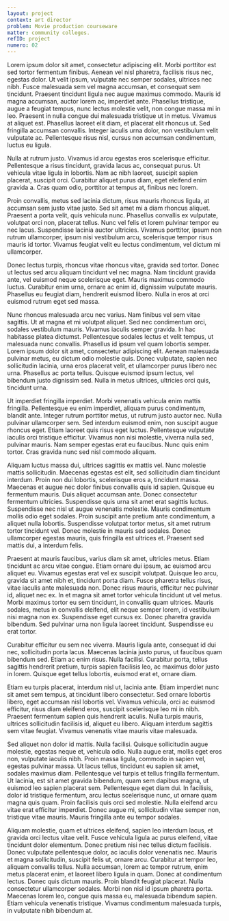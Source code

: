 ```yaml
---
layout: project
context: art director
problem: Movie production courseware
matter: community colleges.
refID: project
numero: 02
---
```


Lorem ipsum dolor sit amet, consectetur adipiscing elit. Morbi porttitor est sed tortor fermentum finibus. Aenean vel nisl pharetra, facilisis risus nec, egestas dolor. Ut velit ipsum, vulputate nec semper sodales, ultrices nec nibh. Fusce malesuada sem vel magna accumsan, et consequat sem tincidunt. Praesent tincidunt ligula nec augue maximus commodo. Mauris id magna accumsan, auctor lorem ac, imperdiet ante. Phasellus tristique, augue a feugiat tempus, nunc lectus molestie velit, non congue massa mi in leo. Praesent in nulla congue dui malesuada tristique ut in metus. Vivamus at aliquet est. Phasellus laoreet elit diam, et placerat elit rhoncus ut. Sed fringilla accumsan convallis. Integer iaculis urna dolor, non vestibulum velit vulputate ac. Pellentesque risus nisl, cursus non accumsan condimentum, luctus eu ligula.

Nulla at rutrum justo. Vivamus id arcu egestas eros scelerisque efficitur. Pellentesque a risus tincidunt, gravida lacus ac, consequat purus. Ut vehicula vitae ligula in lobortis. Nam ac nibh laoreet, suscipit sapien placerat, suscipit orci. Curabitur aliquet purus diam, eget eleifend enim gravida a. Cras quam odio, porttitor at tempus at, finibus nec lorem.

Proin convallis, metus sed lacinia dictum, risus mauris rhoncus ligula, at accumsan sem justo vitae justo. Sed sit amet mi a diam rhoncus aliquet. Praesent a porta velit, quis vehicula nunc. Phasellus convallis ex vulputate, volutpat orci non, placerat tellus. Nunc vel felis et lorem pulvinar tempor eu nec lacus. Suspendisse lacinia auctor ultricies. Vivamus porttitor, ipsum non rutrum ullamcorper, ipsum nisi vestibulum arcu, scelerisque tempor risus mauris id tortor. Vivamus feugiat velit eu lectus condimentum, vel dictum mi ullamcorper.

Donec lectus turpis, rhoncus vitae rhoncus vitae, gravida sed tortor. Donec ut lectus sed arcu aliquam tincidunt vel nec magna. Nam tincidunt gravida ante, vel euismod neque scelerisque eget. Mauris maximus commodo luctus. Curabitur enim urna, ornare ac enim id, dignissim vulputate mauris. Phasellus eu feugiat diam, hendrerit euismod libero. Nulla in eros at orci euismod rutrum eget sed massa.

Nunc rhoncus malesuada arcu nec varius. Nam finibus vel sem vitae sagittis. Ut at magna et mi volutpat aliquet. Sed nec condimentum orci, sodales vestibulum mauris. Vivamus iaculis semper gravida. In hac habitasse platea dictumst. Pellentesque sodales lectus et velit tempus, ut malesuada nunc convallis. Phasellus id ipsum vel quam lobortis semper. Lorem ipsum dolor sit amet, consectetur adipiscing elit. Aenean malesuada pulvinar metus, eu dictum odio molestie quis. Donec vulputate, sapien nec sollicitudin lacinia, urna eros placerat velit, et ullamcorper purus libero nec urna. Phasellus ac porta tellus. Quisque euismod ipsum lectus, vel bibendum justo dignissim sed. Nulla in metus ultrices, ultricies orci quis, tincidunt urna.

Ut imperdiet fringilla imperdiet. Morbi venenatis vehicula enim mattis fringilla. Pellentesque eu enim imperdiet, aliquam purus condimentum, blandit ante. Integer rutrum porttitor metus, ut rutrum justo auctor nec. Nulla pulvinar ullamcorper sem. Sed interdum euismod enim, non suscipit augue rhoncus eget. Etiam laoreet quis risus eget luctus. Pellentesque vulputate iaculis orci tristique efficitur. Vivamus non nisi molestie, viverra nulla sed, pulvinar mauris. Nam semper egestas erat eu faucibus. Nunc quis enim tortor. Cras gravida nunc sed nisl commodo aliquam.

Aliquam luctus massa dui, ultrices sagittis ex mattis vel. Nunc molestie mattis sollicitudin. Maecenas egestas est elit, sed sollicitudin diam tincidunt interdum. Proin non dui lobortis, scelerisque eros a, tincidunt massa. Maecenas et augue nec dolor finibus convallis quis id sapien. Quisque eu fermentum mauris. Duis aliquet accumsan ante. Donec consectetur fermentum ultricies. Suspendisse quis urna sit amet erat sagittis luctus. Suspendisse nec nisl ut augue venenatis molestie. Mauris condimentum mollis odio eget sodales. Proin suscipit ante pretium ante condimentum, a aliquet nulla lobortis. Suspendisse volutpat tortor metus, sit amet rutrum tortor tincidunt vel. Donec molestie in mauris sed sodales. Donec ullamcorper egestas mauris, quis fringilla est ultrices et. Praesent sed mattis dui, a interdum felis.

Praesent at mauris faucibus, varius diam sit amet, ultricies metus. Etiam tincidunt ac arcu vitae congue. Etiam ornare dui ipsum, ac euismod arcu aliquet eu. Vivamus egestas erat vel ex suscipit volutpat. Quisque leo arcu, gravida sit amet nibh et, tincidunt porta diam. Fusce pharetra tellus risus, vitae iaculis ante malesuada non. Donec risus mauris, efficitur nec pulvinar id, aliquet nec ex. In et magna sit amet tortor vehicula tincidunt ut vel metus. Morbi maximus tortor eu sem tincidunt, in convallis quam ultrices. Mauris sodales, metus in convallis eleifend, elit neque semper lorem, id vestibulum nisi magna non ex. Suspendisse eget cursus ex. Donec pharetra gravida bibendum. Sed pulvinar urna non ligula laoreet tincidunt. Suspendisse eu erat tortor.

Curabitur efficitur eu sem nec viverra. Mauris ligula ante, consequat id dui nec, sollicitudin porta lacus. Maecenas lacinia justo purus, ut faucibus quam bibendum sed. Etiam ac enim risus. Nulla facilisi. Curabitur porta, tellus sagittis hendrerit pretium, turpis sapien facilisis leo, ac maximus dolor justo in lorem. Quisque eget tellus lobortis, euismod erat et, ornare diam.

Etiam eu turpis placerat, interdum nisl ut, lacinia ante. Etiam imperdiet nunc sit amet sem tempus, at tincidunt libero consectetur. Sed ornare lobortis libero, eget accumsan nisl lobortis vel. Vivamus vehicula, orci ac euismod efficitur, risus diam eleifend eros, suscipit scelerisque leo mi in nibh. Praesent fermentum sapien quis hendrerit iaculis. Nulla turpis mauris, ultrices sollicitudin facilisis id, aliquet eu libero. Aliquam interdum sagittis sem vitae feugiat. Vivamus venenatis vitae mauris vitae malesuada.

Sed aliquet non dolor id mattis. Nulla facilisi. Quisque sollicitudin augue molestie, egestas neque et, vehicula odio. Nulla augue erat, mollis eget eros non, vulputate iaculis nibh. Proin massa ligula, commodo in sapien vel, egestas pulvinar massa. Ut lacus tellus, tincidunt eu sapien sit amet, sodales maximus diam. Pellentesque vel turpis et tellus fringilla fermentum. Ut lacinia, est sit amet gravida bibendum, quam sem dapibus magna, ut euismod leo sapien placerat sem. Pellentesque eget diam dui. In facilisis, dolor id tristique fermentum, arcu lectus scelerisque nunc, ut ornare quam magna quis quam. Proin facilisis quis orci sed molestie. Nulla eleifend arcu vitae erat efficitur imperdiet. Donec augue mi, sollicitudin vitae semper non, tristique vitae mauris. Mauris fringilla ante eu tempor sodales.

Aliquam molestie, quam et ultrices eleifend, sapien leo interdum lacus, et gravida orci lectus vitae velit. Fusce vehicula ligula ac purus eleifend, vitae tincidunt dolor elementum. Donec pretium nisi nec tellus dictum facilisis. Donec vulputate pellentesque dolor, ac iaculis dolor venenatis nec. Mauris et magna sollicitudin, suscipit felis ut, ornare arcu. Curabitur at tempor leo, aliquam convallis tellus. Nulla accumsan, lorem ac tempor rutrum, enim metus placerat enim, et laoreet libero ligula in quam. Donec at condimentum lectus. Donec quis dictum mauris. Proin blandit feugiat placerat. Nulla consectetur ullamcorper sodales. Morbi non nisl id ipsum pharetra porta. Maecenas lorem leo, congue quis massa eu, malesuada bibendum sapien. Etiam vehicula venenatis tristique. Vivamus condimentum malesuada turpis, in vulputate nibh bibendum at.
